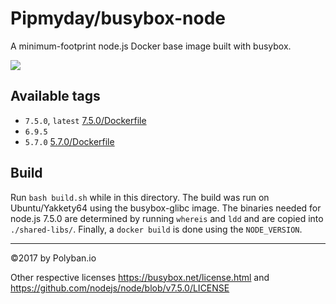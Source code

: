 # Pipmyday/busybox-node

A minimum-footprint node.js Docker base image built with busybox.

[![](https://badge.imagelayers.io/pipmyday/busybox-node:latest.svg)](https://imagelayers.io/?images=pipmyday/busybox-node:latest 'Get your own badge on imagelayers.io')

## Available tags

* `7.5.0`, `latest` [7.5.0/Dockerfile](https://github.com/pipmyday/busybox-node/blob/v7.5.0/Dockerfile)
* `6.9.5`
* `5.7.0` [5.7.0/Dockerfile](https://github.com/pipmyday/busybox-node/blob/v5.7.0/Dockerfile)

## Build

Run `bash build.sh` while in this directory. The build was run on Ubuntu/Yakkety64 using the busybox-glibc image. The binaries needed for node.js 7.5.0 are determined by running `whereis` and `ldd` and are copied into `./shared-libs/`. Finally, a `docker build` is done using the `NODE_VERSION`.

----

©2017 by Polyban.io

Other respective licenses https://busybox.net/license.html and https://github.com/nodejs/node/blob/v7.5.0/LICENSE
